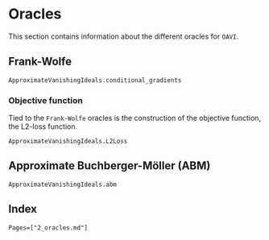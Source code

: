 # Oracles
This section contains information about the different oracles for $\texttt{OAVI}$.

## Frank-Wolfe
```@docs
ApproximateVanishingIdeals.conditional_gradients
```

### Objective function
Tied to the `Frank-Wolfe` oracles is the construction of the objective function, the L2-loss function.
```@docs
ApproximateVanishingIdeals.L2Loss
```

## Approximate Buchberger-Möller (ABM)
```@docs
ApproximateVanishingIdeals.abm
```

## Index
```@index
Pages=["2_oracles.md"]
```
